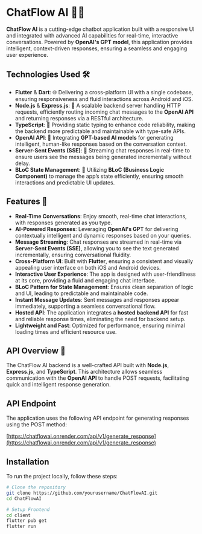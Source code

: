 # ChatFlow AI 🤖💬  
**ChatFlow AI** is a cutting-edge chatbot application built with a responsive UI and integrated with advanced AI capabilities for real-time, interactive conversations. Powered by **OpenAI's GPT model**, this application provides intelligent, context-driven responses, ensuring a seamless and engaging user experience.

## Technologies Used 🛠️  
- **Flutter** & **Dart**: 🌐 Delivering a cross-platform UI with a single codebase, ensuring responsiveness and fluid interactions across Android and iOS.
- **Node.js** & **Express.js**: 🚀 A scalable backend server handling HTTP requests, efficiently routing incoming chat messages to the **OpenAI API** and returning responses via a RESTful architecture.
- **TypeScript**: 📜 Providing static typing to enhance code reliability, making the backend more predictable and maintainable with type-safe APIs.
- **OpenAI API**: 🤖 Integrating **GPT-based AI models** for generating intelligent, human-like responses based on the conversation context.
- **Server-Sent Events (SSE)**: 🔄 Streaming chat responses in real-time to ensure users see the messages being generated incrementally without delay.
- **BLoC State Management**: 🧠 Utilizing **BLoC (Business Logic Component)** to manage the app’s state efficiently, ensuring smooth interactions and predictable UI updates.

## Features 🌟  
- **Real-Time Conversations**: Enjoy smooth, real-time chat interactions, with responses generated as you type.
- **AI-Powered Responses**: Leveraging **OpenAI's GPT** for delivering contextually intelligent and dynamic responses based on your queries.
- **Message Streaming**: Chat responses are streamed in real-time via **Server-Sent Events (SSE)**, allowing you to see the text generated incrementally, ensuring conversational fluidity.
- **Cross-Platform UI**: Built with **Flutter**, ensuring a consistent and visually appealing user interface on both iOS and Android devices.
- **Interactive User Experience**: The app is designed with user-friendliness at its core, providing a fluid and engaging chat interface.
- **BLoC Pattern for State Management**: Ensures clean separation of logic and UI, leading to predictable and maintainable code.
- **Instant Message Updates**: Sent messages and responses appear immediately, supporting a seamless conversational flow.
- **Hosted API**: The application integrates a **hosted backend API** for fast and reliable response times, eliminating the need for backend setup.
- **Lightweight and Fast**: Optimized for performance, ensuring minimal loading times and efficient resource use.

## API Overview 📡  
The ChatFlow AI backend is a well-crafted API built with **Node.js**, **Express.js**, and **TypeScript**. This architecture allows seamless communication with the **OpenAI API** to handle POST requests, facilitating quick and intelligent response generation. 

## API Endpoint

The application uses the following API endpoint for generating responses using the POST method:

[https://chatflowai.onrender.com/api/v1/generate_response](https://chatflowai.onrender.com/api/v1/generate_response)


## Installation

To run the project locally, follow these steps:

```bash
# Clone the repository
git clone https://github.com/yourusername/ChatFlowAI.git
cd ChatFlowAI

# Setup Frontend
cd client
flutter pub get
flutter run



